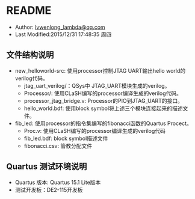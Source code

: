 # README

* Author: lvwenlong_lambda@qq.com
* Last Modified:2015/12/31 17:48:35 周四

## 文件结构说明

* new_helloworld-src: 使用processor控制JTAG UART输出hello world的verilog代码。
    * jtag_uart_verilog/：QSys中 JTAG_UART模块生成的verilog。
    * Processor/: 使用CLaSH编写的processor编译生成的verilog代码。
    * processor_jtag_bridge.v: Processor的PIO到JTAG_UART的接口。
    * hello_world.bdf: 使用block symbol将上述三个模块连接起来的描述文件。
* fib_led: 使用processor的指令集编写的fibonacci函数的Quartus Procect。
    * Proc.v: 使用CLaSH编写的processor编译生成的verilog代码
    * fib_led.bdf: block symbol描述文件
    * fibonacci.csv: 管教分配文件

## Quartus 测试环境说明

* Quartus 版本: Quartus 15.1 Lite版本
* 测试开发板：DE2-115开发板
